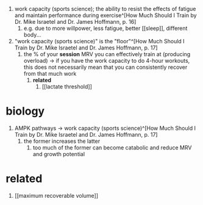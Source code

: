 1. work capacity (sports science); the ability to resist the effects of fatigue and maintain performance during exercise^[How Much Should I Train by Dr. Mike Israetel and Dr. James Hoffmann, p. 16]
	1. e.g. due to more willpower, less fatigue, better [[sleep]], different body...
2. "work capacity (sports science)" is the "floor"^[How Much Should I Train by Dr. Mike Israetel and Dr. James Hoffmann, p. 17]
	1. the % of your **session** MRV you can effectively train at (producing overload)  → if you have the work capacity to do 4-hour workouts, this does not necessarily mean that you can consistently recover from that much work
		1. **related**
			1. [[lactate threshold]]

# biology
1. AMPK pathways → work capacity (sports science)^[How Much Should I Train by Dr. Mike Israetel and Dr. James Hoffmann, p. 17]
	1. the former increases the latter
		1. too much of the former can become catabolic and reduce MRV and growth potential

# related
1. [[maximum recoverable volume]]